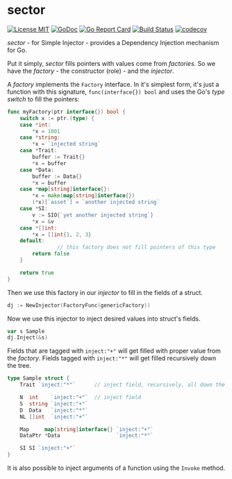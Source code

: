 # sector

[![License MIT](https://img.shields.io/badge/License-MIT-blue.svg)](http://opensource.org/licenses/MIT) [![GoDoc](https://godoc.org/github.com/dc0d/sector?status.svg)](http://godoc.org/github.com/dc0d/sector) [![Go Report Card](https://goreportcard.com/badge/github.com/dc0d/sector)](https://goreportcard.com/report/github.com/dc0d/sector) [![Build Status](https://travis-ci.org/dc0d/sector.svg?branch=master)](http://travis-ci.org/dc0d/sector) [![codecov](https://codecov.io/gh/dc0d/sector/branch/master/graph/badge.svg)](https://codecov.io/gh/dc0d/sector)

*sector* - for Simple Injector - provides a Dependency Injection mechanism for Go.

Put it simply, _sector_ fills pointers with values come from _factories_. So we have the *factory* - the constructor (role) - and the *injector*.

A *factory* implements the `Factory` interface. In it's simplest form, it's just a function with this signature, `func(interface{}) bool` and uses the Go's _type switch_ to fill the pointers:

```go
func myFactory(ptr interface{}) bool {
	switch x := ptr.(type) {
	case *int:
		*x = 1001
	case *string:
		*x = `injected string`
	case *Trait:
		buffer := Trait{}
		*x = buffer
	case *Data:
		buffer := Data{}
		*x = buffer
	case *map[string]interface{}:
		*x = make(map[string]interface{})
		(*x)[`asset`] = `another injected string`
	case *SI:
		v := SIO{`yet another injected string`}
		*x = &v
	case *[]int:
		*x = []int{1, 2, 3}
	default:
                // this factory does not fill pointers of this type
		return false
	}

	return true
}
```

Then we use this factory in our _injector_ to fill in the fields of a struct.

```go
dj := NewInjector(FactoryFunc(genericFactory))
```

Now we use this injector to inject desired values into struct's fields.

```go
var s Sample
dj.Inject(&s)
```

Fields that are tagged with `inject:"+"` will get filled with proper value from the _factory_. Fields tagged with `inject:"*"` will get filled recursively down the tree.

```go
type Sample struct {
	Trait `inject:"*"`      // inject field, recursively, all down the data tree  

	N  int    `inject:"+"`  // inject field
	S  string `inject:"+"`
	D  Data   `inject:"*"`
	NL []int  `inject:"+"`

	Map     map[string]interface{} `inject:"+"`
	DataPtr *Data                  `inject:"*"`

	SI SI `inject:"+"`
}
```
It is also possible to inject arguments of a function using the `Invoke` method.
